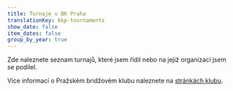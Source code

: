```yaml
---
title: Turnaje v BK Praha
translationKey: bkp-tournaments
show_date: false
item_dates: false
group_by_year: true
---
```


Zde naleznete seznam turnajů, které jsem řídil nebo na jejiž organizaci jsem se podílel.

Více informací o Pražském bridžovém klubu naleznete na [stránkách klubu](https://bkpraha.cz/).
